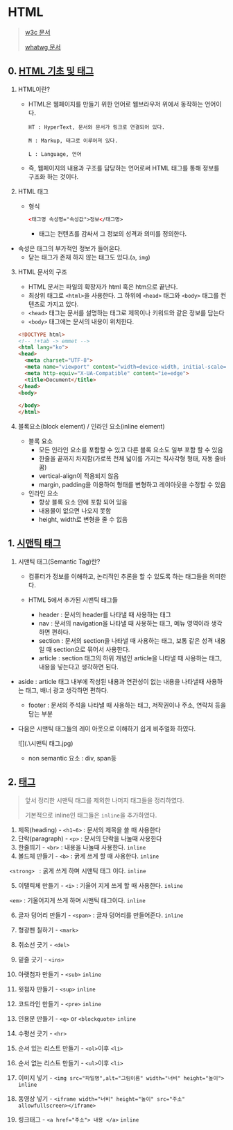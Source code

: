# HTML

> [w3c 문서](w3.org)
>
> [whatwg  문서](https://html.spec.whatwg.org/multipage/)

## 0. [HTML 기초 및 태그](./00_tags.html)

1. HTML이란?

   * HTML은 웹페이지를 만들기 위한 언어로 웹브라우저 위에서 동작하는 언어이다.

     ```
     HT : HyperText, 문서와 문서가 링크로 연결되어 있다.
     
     M : Markup, 태그로 이루어져 있다.
     
     L : Language, 언어
     ```

     

   * 즉, 웹페이지의 내용과 구조를 담당하는 언어로써 HTML 태그를 통해 정보를 구조화 하는 것이다.

2. HTML 태그

   * 형식

     ```html
     <태그명 속성명="속성값">정보</태그명>
     ```

     * 태그는 컨텐츠를 감싸서 그 정보의 성격과 의미를 정의한다.
* 속성은 태그의 부가적인 정보가 들어온다.
     * 닫는 태그가  존재 하지 않는 태그도 있다.(`a`, `img`)

3. HTML 문서의 구조

   * HTML 문서는 파일의 확장자가 html 혹은 htm으로 끝난다.
   * 최상위 태그로 `<html>`을 사용한다. 그 하위에 `<head>` 태그와 `<body>` 태그를 컨텐츠로 가지고 있다.
   * `<head>` 태그는 문서를 설명하는 태그로 제목이나 키워드와 같은 정보를 담는다
   * `<body>` 태그에는 문서의 내용이 위치한다.

   ```html
   <!DOCTYPE html>
   <!-- !+tab -> emmet -->
   <html lang="ko">
   <head>
     <meta charset="UTF-8">
     <meta name="viewport" content="width=device-width, initial-scale=1.0">
     <meta http-equiv="X-UA-Compatible" content="ie=edge">
     <title>Document</title>
   </head>
   <body>
     
   </body>
   </html>
   ```
   
4. 블록요소(block element) / 인라인 요소(inline element)

   * 블록 요소
     * 모든 인라인 요소를 포함할 수 있고 다른 블록 요소도 일부 포함 할 수 있음
     * 한줄을 끝까지 차지함(가로폭 전체 넓이를 가지는 직사각형 형태, 자동 줄바꿈)
     * vertical-align이 적용되지 않음
     * margin, padding을 이용하여 형태를 변형하고 레이아웃을 수정할 수 있음
   * 인라인 요소
     * 항상 블록 요소 안에 포함 되어 있음
     * 내용물이 없으면 나오지 못함
     * height, width로 변형을 줄 수 없음

## 1. [시맨틱 태그](./01_semantic.html)

1. 시맨틱 태그(Semantic Tag)란?

   * 컴퓨터가 정보를 이해하고, 논리적인 추론을 할 수 있도록 하는 태그들을 의미한다.

   * HTML 5에서 추가된 시맨틱 태그들
   
     * header : 문서의 header를 나타낼 때 사용하는 태그
     * nav : 문서의 navigation을 나타낼 때 사용하는 태그, 메뉴 영역이라 생각하면 편하다.
     * section : 문서의 section을 나타낼 때 사용하는 태그, 보통 같은 성격 내용일 때 section으로 묶어서 사용한다.
     * article : section 태그의 하위 개념인 article을 나타낼 때 사용하는 태그, 내용을 넣는다고 생각하면 된다.
  * aside : article 태그 내부에 작성된 내용과 연관성이 없는 내용을 나타낼때 사용하는 태그, 배너 광고 생각하면 편하다.
     * footer : 문서의 주석을 나타낼 때 사용하는 태그, 저작권이나 주소, 연락처 등을 담는 부분

   * 다음은 시맨틱 태그들의 레이 아웃으로 이해하기 쉽게 비주얼화 하였다.
   
     ![](.\시맨틱 태그.jpg)
     
     * non semantic 요소 : div, span등

## 2. [태그](./02_tags.html)

> 앞서 정리한 시맨틱 태그를 제외한 나머지 태그들을 정리하였다.
>
> 기본적으로 inline인 태그들은 `inline`을 추가하였다.

1. 제목(heading) - `<h1~6>` : 문서의 제목을 쓸 때 사용한다
2. 단락(paragraph) - `<p>` : 문서의 단락을 나눌때 사용한다
3. 한줄띄기 - `<br>` : 내용을 나눌때 사용한다. `inline`
4. 볼드체 만들기 - `<b>` : 굵게 쓰게 할 때 사용한다. `inline`

​                                  `<strong> ` : 굵게 쓰게 하며 시맨틱 태그 이다. `inline`

5. 이탤릭체 만들기 - `<i>` : 기울어 지게 쓰게 할 때 사용한다. `inline`

​                                      `<em>` : 기울어지게 쓰게 하며 시맨틱 태그이다. `inline`

6. 글자 덩어리 만들기 - `<span>` : 글자 덩어리를 만들어준다. `inline`
7. 형광펜 칠하기 - `<mark>` 
8. 취소선 긋기 - `<del>` 
9. 밑줄 긋기 - `<ins>`
10. 아랫첨자 만들기 - `<sub>` `inline`
11. 윗첨자 만들기  - `<sup>` `inline`
12. 코드라인 만들기 - `<pre>` `inline`
13. 인용문 만들기 - `<q>` or `<blockquote>` `inline`
14. 수평선 긋기 - `<hr>`
15. 순서 있는 리스트 만들기 - `<ol>`이후 `<li>`
16. 순서 없는 리스트 만들기 - `<ul>`이후 `<li>`
17. 이미지 넣기 - `<img src="파일명",alt="그림이름" width="너비" height="높이">` `inline`

18. 동영상 넣기 - `<iframe width="너비" height="높이" src="주소" allowfullscreen></iframe>`
19. 링크태그 - `<a href="주소"> 내용 </a>` `inline`
